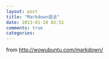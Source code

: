 ```yaml
---
layout: post
title: "Markdown语法"
date: 2013-01-20 02:51
comments: true
categories: 
---
```

from <http://wowubuntu.com/markdown/>
